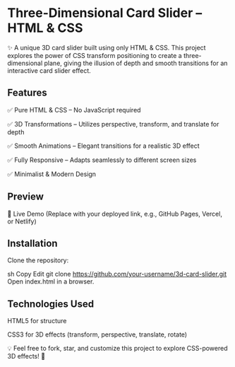 # Three-Dimensional Card Slider – HTML & CSS
✨ A unique 3D card slider built using only HTML & CSS. This project explores the power of CSS transform positioning to create a three-dimensional plane, giving the illusion of depth and smooth transitions for an interactive card slider effect.

## Features
✅ Pure HTML & CSS – No JavaScript required

✅ 3D Transformations – Utilizes perspective, transform, and translate for depth

✅ Smooth Animations – Elegant transitions for a realistic 3D effect

✅ Fully Responsive – Adapts seamlessly to different screen sizes

✅ Minimalist & Modern Design

## Preview
🔗 Live Demo (Replace with your deployed link, e.g., GitHub Pages, Vercel, or Netlify)

## Installation
Clone the repository:

sh
Copy
Edit
git clone https://github.com/your-username/3d-card-slider.git
Open index.html in a browser.

## Technologies Used
HTML5 for structure

CSS3 for 3D effects (transform, perspective, translate, rotate)

💡 Feel free to fork, star, and customize this project to explore CSS-powered 3D effects! 🚀
